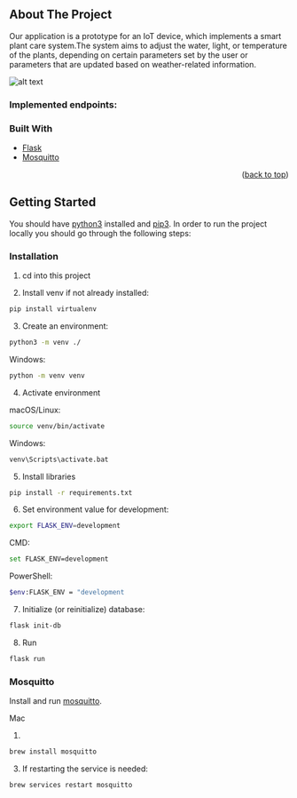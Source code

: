 

## About The Project

Our application is a prototype for an IoT device, which implements a smart plant care system.The system aims to adjust the water, light, or temperature of the plants, depending on certain parameters set by the user or
parameters that are updated based on weather-related information.


![alt text](https://github.com/FlorescuMiruna/LFA/blob/main/plant.jpg)

### Implemented endpoints:




### Built With


* [Flask](https://flask.palletsprojects.com/en/2.0.x/)
* [Mosquitto](https://mosquitto.org/documentation/)


<p align="right">(<a href="#top">back to top</a>)</p>



<!-- GETTING STARTED -->
## Getting Started



You should have [python3](https://www.python.org/download/releases/3.0/) installed and [pip3](https://www.activestate.com/resources/quick-reads/how-to-install-and-use-pip3/). 
In order to run the project locally you should go through the following steps:
 
### Installation

1. cd into this project  

2. Install venv if not already installed:  
```sh
pip install virtualenv
```

  
3. Create an environment:  
```sh
python3 -m venv ./
```

  
Windows: 
```sh
python -m venv venv
```


4. Activate environment  

macOS/Linux:  
```sh
source venv/bin/activate
```


Windows:  
```sh
venv\Scripts\activate.bat
```


5. Install libraries
```sh
pip install -r requirements.txt
```


6. Set environment value for development:
```sh
export FLASK_ENV=development
```


CMD:
```sh
set FLASK_ENV=development
```


PowerShell:
```sh
$env:FLASK_ENV = "development
```


7. Initialize (or reinitialize) database:  
```sh
flask init-db
```
8. Run  

```sh
flask run
```
### Mosquitto 

Install and run [mosquitto](https://mosquitto.org/download/).

Mac

1. 
```sh
brew install mosquitto
```
3. If restarting the service is needed: 
```sh
brew services restart mosquitto
```



